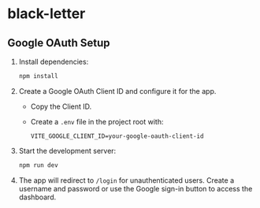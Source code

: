 # black-letter

## Google OAuth Setup

1. Install dependencies:

    ```bash
    npm install
    ```

2. Create a Google OAuth Client ID and configure it for the app.
   - Copy the Client ID.
   - Create a `.env` file in the project root with:

     ```env
     VITE_GOOGLE_CLIENT_ID=your-google-oauth-client-id
     ```

3. Start the development server:

   ```bash
   npm run dev
   ```

4. The app will redirect to `/login` for unauthenticated users. Create a username and password or use the Google sign-in button to access the dashboard.

